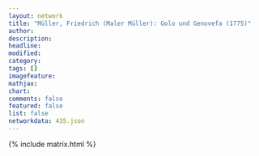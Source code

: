 ```yaml
---
layout: network
title: "Müller, Friedrich (Maler Müller): Golo und Genovefa (1775)"
author:
description:
headline:
modified:
category:
tags: []
imagefeature: 
mathjax: 
chart: 
comments: false
featured: false
list: false
networkdata: 435.json
---
```

{% include matrix.html %}
